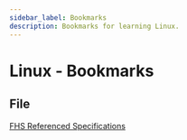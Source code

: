 ```yaml
---
sidebar_label: Bookmarks
description: Bookmarks for learning Linux.
---
```


# Linux - Bookmarks

## File

[FHS Referenced Specifications](https://refspecs.linuxfoundation.org/fhs.shtml)